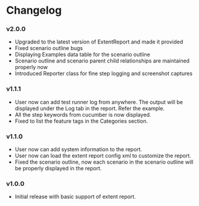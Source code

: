 # Changelog

### v2.0.0
- Upgraded to the latest version of ExtentReport and made it provided
- Fixed scenario outline bugs
- Displaying Examples data table for the scenario outline
- Scenario outline and scenario parent child relationships are maintained properly now
- Introduced Reporter class for fine step logging and screenshot captures

### v1.1.1
- User now can add test runner log from anywhere. The output will be displayed under the Log tab in the report. Refer the example.
- All the step keywords from cucumber is now displayed.
- Fixed to list the feature tags in the Categories section.

### v1.1.0
- User now can add system information to the report.
- User now can load the extent report config xml to customize the report.
- Fixed the scenario outline, now each scenario in the scenario outline will be properly displayed in the report.

### v1.0.0
- Initial release with basic support of extent report.

